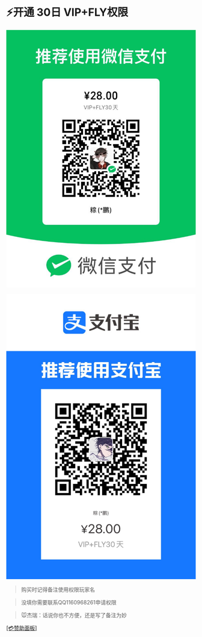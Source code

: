 # ⚡开通 30日 VIP+FLY权限

![img](vip/w30vf.png)

![img](vip/z30vf.png)

> 购买时记得备注使用权限玩家名

> 没填你需要联系QQ1160968261申请权限

> 🐭杰瑞：话说你也不方便，还是写了备注为妙

[[💳赞助面板]](zz.md)